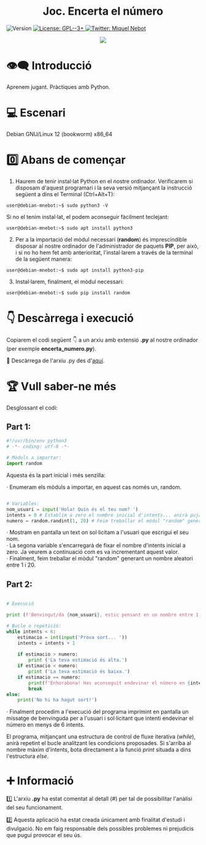 <h1 align="center"><b>Joc. Encerta el número</b></h1>
<p>
  <img alt="Version" src="https://img.shields.io/badge/version-1.0-blue.svg?cacheSeconds=2592000" />
  <a href="https://www.gnu.org/licenses/gpl-3.0.html" target="_blank">
    <img alt="License: GPL--3+" src="https://img.shields.io/badge/License-GPL--3+-yellow.svg" />
  </a>
  <a href="https://twitter.com/miquelnebot" target="_blank">
    <img alt="Twitter: Miquel Nebot" src="https://img.shields.io/twitter/follow/miquelnebot.svg?style=social" />
  </a>
</p>
<div align="center"><img src="https://github.com/miquelnebotaragon/endevina_numero/assets/57944755/d8f0cc43-c2b2-4202-bb0c-97c1fa3ac541"></div>


# 👁️‍🗨️ Introducció
Aprenem jugant. Pràctiques amb Python.

# 💻 Escenari
Debian GNU/Linux 12 (bookworm) x86_64

# 0️⃣ Abans de començar
1. Haurem de tenir instal·lat Python en el nostre ordinador. Verificarem si disposam d'aquest programari i la seva versió mitjançant la instrucció següent a dins el Terminal (Ctrl+Alt+T): 

```console
user@debian-mnebot:~$ sudo python3 -V
```
Si no el tenim instal·lat, el podem aconseguir fàcilment teclejant:
```console
user@debian-mnebot:~$ sudo apt install python3
```
2. Per a la importació del mòdul necessari (**random**) és imprescindible disposar al nostre ordinador de l'administrador de paquets **PIP**, per això, i si no ho hem fet amb anterioritat, l'instal·larem a través de la terminal de la següent manera:
```console
user@debian-mnebot:~$ sudo apt install python3-pip
```
3. Instal·larem, finalment, el mòdul necessari:
```console
user@debian-mnebot:~$ sudo pip install random
```

# 👇 Descàrrega i execució
Copiarem el codi següent 👇 a un arxiu amb extensió **.py** al nostre ordinador (per exemple **encerta_numero.py**).  

📝 Descàrrega de l'arxiu .py des d'<a href="https://github.com/miquelnebotaragon/endevina_numero/blob/main/encerta_numero.py" target="_blank">aquí</a>.  


# 🏆 Vull saber-ne més
Desglossant el codi:
## Part 1:
```python
#!/usr/bin/env python3
# -*- coding: utf-8 -*-

# Mòduls a importar:
import random

```
Aquesta és la part inicial i més senzilla:
<p>· Enumeram els mòduls a importar, en aquest cas només un, random.</p>


```python

# Variables:
nom_usuari = input('Hola! Quin és el teu nom? ') 
intents = 0 # Establim a zero el nombre inicial d'intents... anirà pujant com veurem a continuació.
numero = random.randint(1, 20) # Feim treballar el módul "random" generant un nombre aleatori entre 1 i 20 d'aquesta manera.

```

· Mostram en pantalla un text on sol·licitam a l'usuari que escrigui el seu nom.  
· La segona variable s'encarregarà de fixar el nombre d'intents inicial a zero. Ja veurem a continuació com es va incrementant aquest valor.  
· Finalment, feim treballar el mòdul "random" generant un nombre aleatori entre 1 i 20.  

## Part 2:
```python

# Execució

print (f'Benvingut/da {nom_usuari}, estic pensant en un nombre entre 1 i 20, podries endevinar-lo en un màxim de 6 intents?')

# Bucle o repetició:
while intents < 6:
    estimacio = int(input('Prova sort... '))
    intents = intents + 1
    
    if estimacio > numero:
        print ('La teva estimació és alta.')
    if estimacio < numero:
        print ('La teva estimació és baixa.')
    if estimacio == numero:
        print(f'Enhorabona! Has aconseguit endevinar el número en {intents} intents.')
        break
else:
    print('No hi ha hagut sort!')


```

· Finalment procedim a l'execució del programa imprimint en pantalla un missatge de benvinguda per a l'usuari i sol·licitant que intenti endevinar el número en menys de 6 intents.  

El programa, mitjançant una estructura de control de fluxe iterativa (_while_), anirà repetint el bucle analitzant les condicions proposades. Si s'arriba al nombre màxim d'intents, bota directament a la funció _print_ situada a dins l'estructura _else_.

# ➕ Informació
1️⃣ L'arxiu **.py** ha estat comentat al detall (#) per tal de possibilitar l'anàlisi del seu funcionament.<p></p>
2️⃣ Aquesta aplicació ha estat creada únicament amb finalitat d'estudi i divulgació. No em faig responsable dels possibles problemes ni prejudicis que pugui provocar el seu ús.
